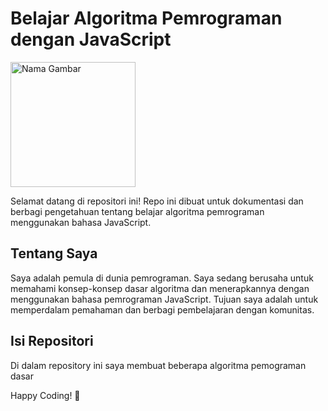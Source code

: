 # Belajar Algoritma Pemrograman dengan JavaScript
<img src="https://cdn.jsdelivr.net/gh/devicons/devicon/icons/javascript/javascript-original.svg" alt="Nama Gambar" style="width:200px;">


Selamat datang di repositori ini! Repo ini dibuat untuk dokumentasi dan berbagi pengetahuan tentang belajar algoritma pemrograman menggunakan bahasa JavaScript.


## Tentang Saya

Saya adalah pemula di dunia pemrograman. Saya sedang berusaha untuk memahami konsep-konsep dasar algoritma dan menerapkannya dengan menggunakan bahasa pemrograman JavaScript. Tujuan saya adalah untuk memperdalam pemahaman dan berbagi pembelajaran dengan komunitas.

## Isi Repositori

Di dalam repository ini saya membuat beberapa algoritma pemograman dasar

Happy Coding! 🚀
